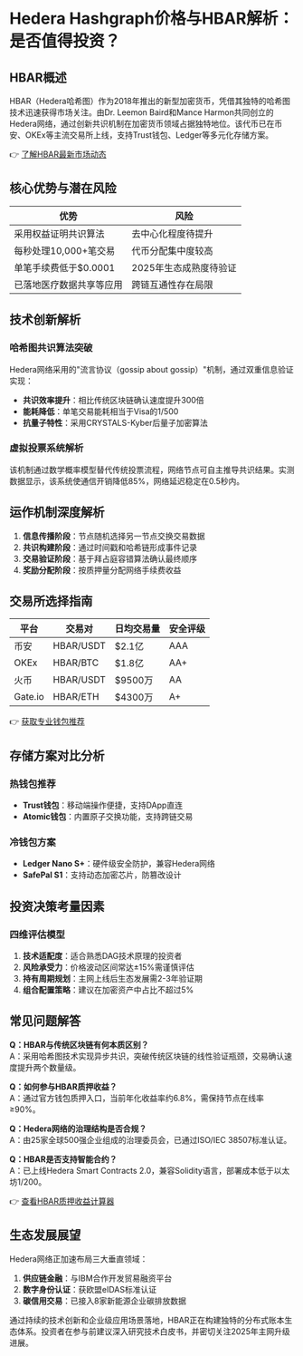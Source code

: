 # Hedera Hashgraph价格与HBAR解析：是否值得投资？

## HBAR概述
HBAR（Hedera哈希图）作为2018年推出的新型加密货币，凭借其独特的哈希图技术迅速获得市场关注。由Dr. Leemon Baird和Mance Harmon共同创立的Hedera网络，通过创新共识机制在加密货币领域占据独特地位。该代币已在币安、OKEx等主流交易所上线，支持Trust钱包、Ledger等多元化存储方案。

👉 [了解HBAR最新市场动态](https://bit.ly/okx_welcome)

## 核心优势与潜在风险
| 优势 | 风险 |
|------|------|
| 采用权益证明共识算法 | 去中心化程度待提升 |
| 每秒处理10,000+笔交易 | 代币分配集中度较高 |
| 单笔手续费低于$0.0001 | 2025年生态成熟度待验证 |
| 已落地医疗数据共享等应用 | 跨链互通性存在局限 |

## 技术创新解析
### 哈希图共识算法突破
Hedera网络采用的"流言协议（gossip about gossip）"机制，通过双重信息验证实现：
- **共识效率提升**：相比传统区块链确认速度提升300倍
- **能耗降低**：单笔交易能耗相当于Visa的1/500
- **抗量子特性**：采用CRYSTALS-Kyber后量子加密算法

### 虚拟投票系统解析
该机制通过数学概率模型替代传统投票流程，网络节点可自主推导共识结果。实测数据显示，该系统使通信开销降低85%，网络延迟稳定在0.5秒内。

## 运作机制深度解析
1. **信息传播阶段**：节点随机选择另一节点交换交易数据
2. **共识构建阶段**：通过时间戳和哈希链形成事件记录
3. **交易验证阶段**：基于拜占庭容错算法确认最终顺序
4. **奖励分配阶段**：按质押量分配网络手续费收益

## 交易所选择指南
| 平台 | 交易对 | 日均交易量 | 安全评级 |
|------|--------|------------|----------|
| 币安 | HBAR/USDT | $2.1亿 | AAA |
| OKEx | HBAR/BTC | $1.8亿 | AA+ |
| 火币 | HBAR/USDT | $9500万 | AA |
| Gate.io | HBAR/ETH | $4300万 | A+ |

👉 [获取专业钱包推荐](https://bit.ly/okx_welcome)

## 存储方案对比分析
### 热钱包推荐
- **Trust钱包**：移动端操作便捷，支持DApp直连
- **Atomic钱包**：内置原子交换功能，支持跨链交易

### 冷钱包方案
- **Ledger Nano S+**：硬件级安全防护，兼容Hedera网络
- **SafePal S1**：支持动态加密芯片，防篡改设计

## 投资决策考量因素
### 四维评估模型
1. **技术适配度**：适合熟悉DAG技术原理的投资者
2. **风险承受力**：价格波动区间常达±15%需谨慎评估
3. **持有周期规划**：主网上线后生态发展需2-3年验证期
4. **组合配置策略**：建议在加密资产中占比不超过5%

## 常见问题解答
**Q：HBAR与传统区块链有何本质区别？**  
A：采用哈希图技术实现异步共识，突破传统区块链的线性验证瓶颈，交易确认速度提升两个数量级。

**Q：如何参与HBAR质押收益？**  
A：通过官方钱包质押入口，当前年化收益率约6.8%，需保持节点在线率≥90%。

**Q：Hedera网络的治理结构是否合规？**  
A：由25家全球500强企业组成的治理委员会，已通过ISO/IEC 38507标准认证。

**Q：HBAR是否支持智能合约？**  
A：已上线Hedera Smart Contracts 2.0，兼容Solidity语言，部署成本低于以太坊1/200。

👉 [查看HBAR质押收益计算器](https://bit.ly/okx_welcome)

## 生态发展展望
Hedera网络正加速布局三大垂直领域：
1. **供应链金融**：与IBM合作开发贸易融资平台
2. **数字身份认证**：获欧盟eIDAS标准认证
3. **碳信用交易**：已接入8家新能源企业碳排放数据

通过持续的技术创新和企业级应用场景落地，HBAR正在构建独特的分布式账本生态体系。投资者在参与前建议深入研究技术白皮书，并密切关注2025年主网升级进展。